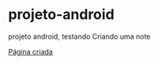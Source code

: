 # projeto-android
projeto android, testando
Criando uma note 

<a href="https://henrique-ferreira-ferro.github.io/projeto-android/">Página criada</a>